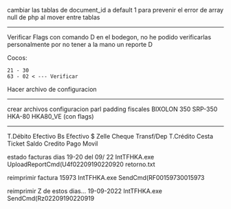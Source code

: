 cambiar las tablas de document_id a default 1 para prevenir el error de array null de php al mover entre tablas 


-------------------
Verificar Flags con comando D 
    en el bodegon, no he podido verificarlas personalmente por no tener a la mano un reporte D

Cocos:

    21 - 30
    63 - 02 < --- Verificar


Hacer archivo de configuracion

---------------------

crear archivos configuracion parl padding fiscales
    BIXOLON 350
    SRP-350
    HKA-80
    HKA80_VE (con flags)

----------------------


T.Débito
Efectivo Bs
Efectivo $
Zelle
Cheque
Transf/Dep
T.Crédito
Cesta Ticket
Saldo
Credito
Pago Movil


estado facturas dias 19-20 del 09/ 22
IntTFHKA.exe UploadReportCmd(U4f02209190220920 retorno.txt

reimprimir factura 15973
IntTFHKA.exe SendCmd(RF00159730015973

reimprimir Z de estos dias... 19-09-2022
IntTFHKA.exe SendCmd(Rz02209190220919